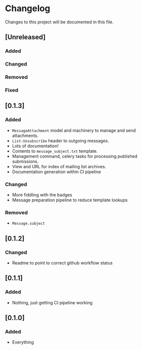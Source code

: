 # Changelog
Changes to this project will be documented in this file.

## [Unreleased]
### Added
### Changed
### Removed
### Fixed


## [0.1.3]
### Added
- `MessageAttachment` model and machinery to manage and send attachments.
- `List-Unsubscribe` header to outgoing messages.
- Lots of documentation!
- Contents to `message_subject.txt` template.
- Management command, celery tasks for processing published submissions.
- View and URL for index of mailing list archives.
- Documentation generation within CI pipeline
### Changed
- More fiddling with the badges
- Message preparation pipeline to reduce template lookups
### Removed
- `Message.subject`

## [0.1.2]
### Changed
- Readme to point to correct github workflow status

## [0.1.1]
### Added
- Nothing, just getting CI pipeline working

## [0.1.0]
### Added
- Everything
